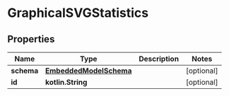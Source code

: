 
# GraphicalSVGStatistics

## Properties
Name | Type | Description | Notes
------------ | ------------- | ------------- | -------------
**schema** | [**EmbeddedModelSchema**](EmbeddedModelSchema) |  |  [optional]
**id** | **kotlin.String** |  |  [optional]



